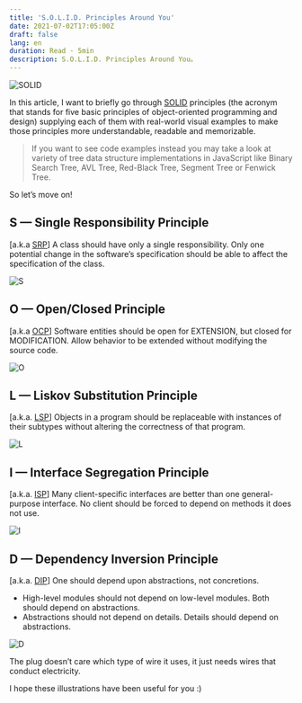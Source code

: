 ```yaml
---
title: 'S.O.L.I.D. Principles Around You'
date: 2021-07-02T17:05:00Z
draft: false
lang: en
duration: Read · 5min
description: S.O.L.I.D. Principles Around You。
---
```


<ClientOnly>
  <Firefly/>
</ClientOnly>

![SOLID](//cdn.3333120.com/article/solid/0qazxkim2uf50lnwjkhx.png)

In this article, I want to briefly go through [SOLID](https://en.wikipedia.org/wiki/SOLID_(object-oriented_design)) principles (the acronym that stands for five basic principles of object-oriented programming and design) supplying each of them with real-world visual examples to make those principles more understandable, readable and memorizable.

> If you want to see code examples instead you may take a look at variety of tree data structure implementations in JavaScript like Binary Search Tree, AVL Tree, Red-Black Tree, Segment Tree or Fenwick Tree.
> 

So let’s move on!

## S — Single Responsibility Principle

[a.k.a [SRP](https://en.wikipedia.org/wiki/Single_responsibility_principle)] A class should have only a single responsibility. Only one potential change in the software’s specification should be able to affect the specification of the class.

![S](//cdn.3333120.com/article/solid/xabfs57cezxegih8uh2f.png)

## O — Open/Closed Principle

[a.k.a [OCP](https://en.wikipedia.org/wiki/Open/closed_principle)] Software entities should be open for EXTENSION, but closed for MODIFICATION. Allow behavior to be extended without modifying the source code.

![O](//cdn.3333120.com/article/solid/fv3xpd9kkfgntqby9eg6.png)

## L — Liskov Substitution Principle

[a.k.a. [LSP](https://en.wikipedia.org/wiki/Liskov_substitution_principle)] Objects in a program should be replaceable with instances of their subtypes without altering the correctness of that program.

![L](//cdn.3333120.com/article/solid/7wdzib8lqfq9bcstfqu3.png)

## I — Interface Segregation Principle

[a.k.a. [ISP](https://en.wikipedia.org/wiki/Interface_segregation_principle)] Many client-specific interfaces are better than one general-purpose interface. No client should be forced to depend on methods it does not use.

![I](//cdn.3333120.com/article/solid/rnwds5cv5qcodlam1wc6.png)

## D — Dependency Inversion Principle

[a.k.a. [DIP](https://en.wikipedia.org/wiki/Dependency_inversion_principle)] One should depend upon abstractions, not concretions.

- High-level modules should not depend on low-level modules. Both should depend on abstractions.
- Abstractions should not depend on details. Details should depend on abstractions.

![D](//cdn.3333120.com/article/solid/wugaxuqznqow3wzgp8hr.png)

The plug doesn’t care which type of wire it uses, it just needs wires that conduct electricity.

I hope these illustrations have been useful for you :)
